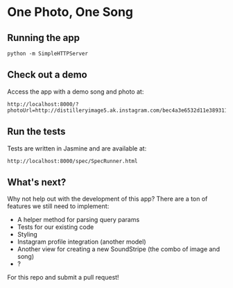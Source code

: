 # One Photo, One Song

## Running the app

```
python -m SimpleHTTPServer
```

## Check out a demo
Access the app with a demo song and photo at:

```
http://localhost:8000/?photoUrl=http://distilleryimage5.ak.instagram.com/bec4a3e6532d11e3893112e1b6328fc9_8.jpg&songUrl=http://previews.7digital.com/clips/34/4987867.clip.mp3/
```

## Run the tests
Tests are written in Jasmine and are available at:
```
http://localhost:8000/spec/SpecRunner.html
```

## What's next?

Why not help out with the development of this app? There are a ton of features we still need to implement:

* A helper method for parsing query params
* Tests for our existing code
* Styling
* Instagram profile integration (another model)
* Another view for creating a new SoundStripe (the combo of image and song)
* ?

For this repo and submit a pull request!
